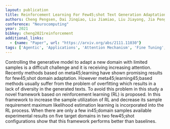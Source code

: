 ```yaml
---
layout: publication
title: Reinforcement Learning For Few45;shot Text Generation Adaptation
authors: Cheng Pengsen, Dai Jinqiao, Liu Jiamiao, Liu Jiayong, Jia Peng
conference: "Neurocomputing"
year: 2021
bibkey: cheng2021reinforcement
additional_links:
  - {name: "Paper", url: "https://arxiv.org/abs/2111.11030"}
tags: ['Agentic', 'Applications', 'Attention Mechanism', 'Fine Tuning', 'Language Modeling', 'Model Architecture', 'Reinforcement Learning', 'Tools']
---
```

Controlling the generative model to adapt a new domain with limited samples is a difficult challenge and it is receiving increasing attention. Recently methods based on meta45;learning have shown promising results for few45;shot domain adaptation. However meta45;learning45;based methods usually suffer from the problem of overfitting which results in a lack of diversity in the generated texts. To avoid this problem in this study a novel framework based on reinforcement learning (RL) is proposed. In this framework to increase the sample utilization of RL and decrease its sample requirement maximum likelihood estimation learning is incorporated into the RL process. When there are only a few in45;domain samples available experimental results on five target domains in two few45;shot configurations show that this framework performs better than baselines.
